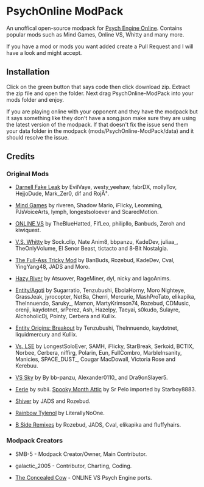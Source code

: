 # PsychOnline ModPack

An unoffical open-source modpack for [Psych Engine Online](https://github.com/Snirozu/Funkin-Psych-Online). Contains popular mods such as Mind Games, Online VS, Whitty and many more.

If you have a mod or mods you want added create a Pull Request and I will have a look and might accept.

## Installation
Click on the green button that says code then click download zip. Extract the zip file and open the folder. Next drag PsychOnline-ModPack into your mods folder and enjoy.

If you are playing online with your opponent and they have the modpack but it says something like they don't have a song.json make sure they are using the latest version of the modpack. If that doesn't fix the issue send them your data folder in the modpack (mods/PsychOnline-ModPack/data) and it should resolve the issue.

## Credits

### Original Mods

* [Darnell Fake Leak](https://gamebanana.com/mods/387743) by EvilVaye, westy_yeehaw, fabrDX, mollyTov, HejjoDude, Mark_Zer0, dif and RojÃ³.

* [Mind Games](https://gamebanana.com/mods/301107) by riveren, Shadow Mario, iFlicky, Leomming, PJsVoiceArts, lymph, longestsoloever and ScaredMotion.

* [ONLINE VS](https://gamebanana.com/mods/286594) by TheBlueHatted, FifLeo, philipllo, Banbuds, Zeroh and kiwiquest.

* [V.S. Whitty](https://gamebanana.com/mods/354884) by Sock.clip, Nate Anim8, bbpanzu, KadeDev, juliaa_, TheOnlyVolume, El Senor Beast, tictacto and 8-Bit Nostalgia.

* [The Full-Ass Tricky Mod](https://gamebanana.com/mods/44334) by BanBuds, Rozebud, KadeDev, Cval, YingYang48, JADS and Moro.

* [Hazy River](https://gamebanana.com/mods/374660) by Atsuover, RageMiner, dyl, nicky and lagoAnims.

* [Entity/Agoti](https://gamebanana.com/mods/284934) by Sugarratio, Tenzubushi, EbolaHorny, Moro Nighteye, GrassJeak, jyrocopter, NetBa, Cherri, Mercurie, MashProTato, elikapika, TheInnuendo, Saruky_, Mamon, MartyKrimson74, Rozebud, CDMusic, orenji, kaydotnet, srPerez, Ash, Hazelpy, Taeyai, s0kudo, Sulayre, AlchoholicDj, Pointy, Cerbera and Kullix.

* [Entity Origins: Breakout](https://gamebanana.com/mods/319127) by Tenzubushi, TheInnuendo, kaydotnet, liquidmercury and Kullix.

* [Vs. LSE](https://gamebanana.com/mods/358645) by LongestSoloEver, SAMH, iFlicky, StarBreak, Serkoid, BCTIX, Norbee, Cerbera, niffirg, Polarin, Eun, FullCombro, MarbleInsanity, Manicies, SPACE_DUST_, Cougar MacDowall, Victoria Rose and Kerebuu.

* [VS Sky](https://gamebanana.com/mods/370008) by By bb-panzu, Alexander0110_ and Dra9onSlayer5.

* [Eerie](https://gamebanana.com/mods/45746) by subii. [Spooky Month Attic](https://gamebanana.com/mods/55037) by Sr Pelo imported by Starboy8883.

* [Shiver](https://gamebanana.com/mods/45662) by JADS and Rozebud.

* [Rainbow Tylenol](https://gamejolt.com/games/tylenol/661011) by LiterallyNoOne.

* [B Side Remixes](https://gamebanana.com/mods/42724) by Rozebud, JADS, Cval, elikapika and fluffyhairs.

### Modpack Creators

* SMB-5 - Modpack Creator/Owner, Main Contributor.

* galactic_2005 - Contributor, Charting, Coding.

* [The Concealed Cow](https://gamebanana.com/members/1739194) - ONLINE VS Psych Engine ports.
